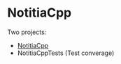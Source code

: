 # NotitiaCpp

Two projects:

* [NotitiaCpp](NotitiaCpp/README.md)
* NotitiaCppTests (Test converage)
